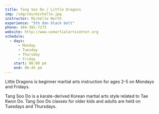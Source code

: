 ```yaml
---
title: Tang Soo Do / Little Dragons
img: /img/cms/michelle.jpg
instructor: Michelle Worth
experience: "5th dan black belt"
phone: 404-381-7273
website: http://www.usmartialartscenter.org
schedule:
  - days:
      - Monday
      - Tuesday
      - Thursday
      - Friday
    start: 06:00 pm
    end: 06:45 pm
---
```

L﻿ittle Dragons is beginner martial arts instruction for ages 2-5 on Mondays and Fridays.

T﻿ang Soo Do is a karate-derived Korean martial arts style related to Tae Kwon Do. Tang Soo Do classes for older kids and adults are held on Tuesdays and Thursdays.